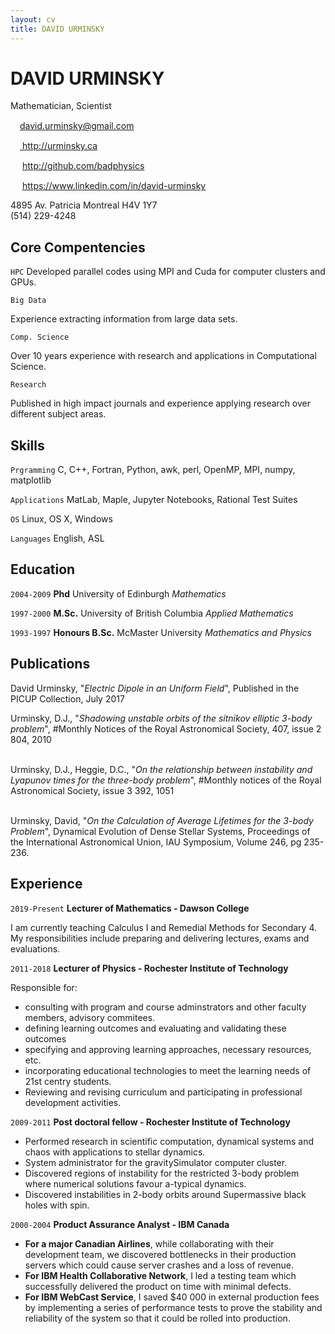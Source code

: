```yaml
---
layout: cv
title: DAVID URMINSKY
---
```

# DAVID URMINSKY
Mathematician, Scientist

<div id="webaddress">
<img src="https://img.freepik.com/free-vector/email-envelope-concept_34259-135.jpg?size=338&ext=jpg" width="15"><a href="david.urminsky@gmail.com">david.urminsky@gmail.com</a><br>

<img src="https://banner2.kisspng.com/20180713/czs/kisspng-web-development-web-design-logo-web-page-parallel-computing-5b48f9e5df2130.959073491531509221914.jpg" width="15"><a href="http://urminsky.ca"> http://urminsky.ca</a> <br>

<img src="https://github.githubassets.com/images/modules/logos_page/GitHub-Mark.png" width="15"> http://github.com/badphysics<br>

<img src="https://image.flaticon.com/icons/png/512/61/61109.png" width="15"> https://www.linkedin.com/in/david-urminsky <br>

 4895 Av. Patricia Montreal H4V 1Y7<br>
 (514) 229-4248

</div>


## Core Compentencies

`HPC`
Developed parallel codes using MPI and Cuda for computer clusters and GPUs.

`Big Data`

Experience extracting information from large data sets.

`Comp. Science`

Over 10 years experience with research and applications in Computational Science.


`Research`

Published in high impact journals and experience applying research over different subject areas.


## Skills

`Prgramming`
 C, C++, Fortran, Python, awk, perl, OpenMP, MPI, numpy, matplotlib

`Applications`
 MatLab, Maple, Jupyter Notebooks, Rational Test Suites

`OS` 
Linux, OS X, Windows

`Languages`
English, ASL

<!-- ## Research interests -->

<!-- numerical analysis, chaotic dynamics, stellar dynamics, scientific computation -->
## Education

`2004-2009`
__Phd__ University of Edinburgh *Mathematics*

`1997-2000`
__M.Sc.__ University of British Columbia *Applied Mathematics*

`1993-1997`
__Honours B.Sc.__ McMaster University *Mathematics and Physics*


<!-- ## Awards -->

<!-- `2012` -->
<!-- President, *Royal Society*, London, UK -->

<!-- Associate, *French Academy of Science*, Paris, France -->



## Publications

David Urminsky, "*Electric Dipole in an Uniform Field*", Published in the PICUP Collection, July 2017<br>

Urminsky, D.J., "*Shadowing unstable orbits of the sitnikov elliptic 3-body problem*", #Monthly Notices of the Royal Astronomical Society, 407, issue 2 804, 2010<br><br>

Urminsky, D.J., Heggie, D.C., "*On the relationship between instability and Lyapunov times for the three-body problem*", #Monthly notices of the Royal Astronomical Society, issue 3 392,  1051<br><br>

Urminsky, David, "*On the Calculation of Average Lifetimes for the 3-body Problem*", Dynamical Evolution of Dense Stellar Systems, Proceedings of the International Astronomical Union, IAU Symposium, Volume 246, pg 235-236.

## Experience

`2019-Present`
__Lecturer of Mathematics - Dawson College__

I am currently teaching Calculus I and Remedial Methods for Secondary 4.  My responsibilities include preparing and delivering lectures, exams and evaluations.  

`2011-2018`
__Lecturer of Physics - Rochester Institute of Technology__

Responsible for:
  * consulting with program and course adminstrators and other faculty members, advisory commitees.
  * defining learning outcomes and evaluating and validating these outcomes
  * specifying and approving learning approaches, necessary resources, etc.
  * incorporating educational technologies to meet the learning needs of 21st centry students.
  * Reviewing and revising curriculum and participating in professional development activities.
  
<!-- As a Lecturer in the Department of Physics I taught the following Courses:  
  * ***College Physics 1***: This course is in an algebra based physics course which covers topics on Newton's laws of motion, energy, momentum, rotational dynamics, waves and harmonic motion. I was responsible for running lectures, writing and grading exams and quizzes as well as working with a group of other lecturers to plan curriculum.  
  * ***University Physics 1***: This course is a calculus based physics course which covers topics on Newton's Laws of motion, energy, momentum, rotational dynamics, waves.I was responsible for running lectures, writing and grading exams and quizzes as well as working with a group of other lecturers to plan curriculum.  
  * ***University Physics 2***: This course is a calculus based phyics course with covers topics on electric and magnetic forces and field, electric and magnetic flux, circuts, Maxwell's equations.  
  * ***Introduction to Computational Physics***: This course introduces methods for using computers to model the behavior of physical systems.  Students will learn how computers represent numbers, limits of computation, how to write computer programs, and to use good programming practices.  Students will also apply numerical methods of differentiation and integration, and numerical solutions to differential equations in physical situations.  Responsibilities include maintaining building and maintaining a JupyterHub to host jupyter notebooks for students.  Creating and grading projects.  Running workshops and lectures.  
  * ***Classical Mechanics***: This course is a systematic presentation of Newtonian kinematics and dynamics including equations of motion in one- and three-dimensions, conservation laws, non-inertial reference frames, central forces, Lagrangian mechanics, and rigid body motion. This course will use advanced mathematical techniques including differential equations, vector calculus, and matrix and tensor formulations.   
-->

`2009-2011`
__Post doctoral fellow - Rochester Institute of Technology__
  * Performed research in scientific computation, dynamical systems and chaos with applications to stellar dynamics.  
  * System administrator for the gravitySimulator computer cluster.
  * Discovered regions of instability for the restricted 3-body problem where numerical solutions favour a-typical dynamics.
  * Discovered instabilities in 2-body orbits around Supermassive black holes with spin.

<!-- `2004-2009` -->
<!-- __Teaching Assistant - University of Edinburgh__ -->

`2000-2004`
__Product Assurance Analyst - IBM Canada__

   * **For a major Canadian Airlines**, while collaborating with their development team, we discovered bottlenecks in their production servers which could cause server crashes and a loss of revenue.  
   * **For IBM Health Collaborative Network**,  I led a testing team which successfully delivered the product on time with minimal defects.
   * **For IBM WebCast Service**, I saved $40 000 in external production fees by implementing a series of performance tests to prove the stability and reliability of the system so that it could be rolled into production.

<!-- `1998-2000` -->
<!-- __Extra Sessional Instructor - University of British Columbia__ -->



<!-- ## Occupation -->

<!-- `1600` -->
<!-- __Royal Mint__, London -->

<!-- - Warden -->
<!-- - Minted coins -->

<!-- `1600` -->
<!-- __Lucasian professor of Mathematics__, Cambridge University -->

<!-- over all swell guy -->



<!-- ### Footer

Last updated: May 2013 -->
